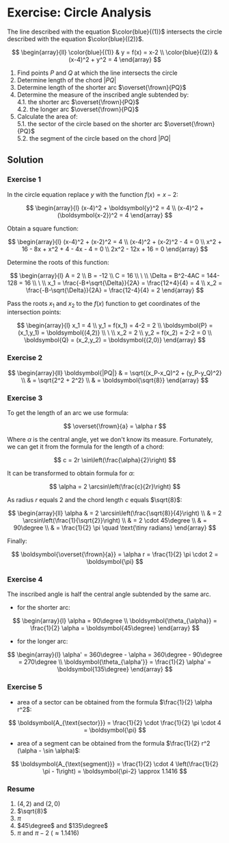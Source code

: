 # Exercise: Circle Analysis

The line described with the equation $\color{blue}{(1)}$ intersects the circle described with the equation $\color{blue}{(2)}$.

$$
\begin{array}{ll}
\color{blue}{(1)} & y = f(x) = x-2
\\
\color{blue}{(2)} & (x-4)^2 + y^2 = 4
\end{array}
$$

1. Find points $P$ and $Q$ at which the line intersects the circle
2. Determine length of the chord $|PQ|$
3. Determine length of the shorter arc $\overset{\frown}{PQ}$
4. Determine the measure of the inscribed angle subtended by:  
  4.1. the shorter arc $\overset{\frown}{PQ}$  
  4.2. the longer arc $\overset{\frown}{PQ}$
5. Calculate the area of:  
  5.1. the sector of the circle based on the shorter arc $\overset{\frown}{PQ}$  
  5.2. the segment of the circle based on the chord $|PQ|$

## Solution

### Exercise 1

In the circle equation replace $y$ with the function $f(x) = x-2$:

$$
\begin{array}{l}
(x-4)^2 + \boldsymbol{y}^2 = 4
\\
(x-4)^2 + (\boldsymbol{x-2})^2 = 4
\end{array}
$$

Obtain a square function:

$$
\begin{array}{l}
(x-4)^2 + (x-2)^2 = 4
\\
(x-4)^2 + (x-2)^2 - 4 = 0
\\
x^2 + 16 - 8x + x^2 + 4 - 4x - 4 = 0
\\
2x^2 - 12x + 16 = 0
\end{array}
$$

Determine the roots of this function:

$$
\begin{array}{l}
A = 2
\\
B = -12
\\
C = 16
\\
\ 
\\
\Delta = B^2-4AC = 144-128 = 16
\\
\ 
\\
x_1 = \frac{-B+\sqrt{\Delta}}{2A} = \frac{12+4}{4} = 4
\\
x_2 = \frac{-B-\sqrt{\Delta}}{2A} = \frac{12-4}{4} = 2
\end{array}
$$

Pass the roots $x_1$ and $x_2$ to the $f(x)$ function to get coordinates of the intersection points:

$$
\begin{array}{l}
x_1 = 4
\\
y_1 = f(x_1) = 4-2 = 2
\\
\boldsymbol{P} = (x_1,y_1) = \boldsymbol{(4,2)}
\\
\ 
\\
x_2 = 2
\\
y_2 = f(x_2) = 2-2 = 0
\\
\boldsymbol{Q} = (x_2,y_2) = \boldsymbol{(2,0)}
\end{array}
$$

### Exercise 2

$$
\begin{array}{ll}
\boldsymbol{|PQ|} & = \sqrt{(x_P-x_Q)^2 + (y_P-y_Q)^2}
\\
& = \sqrt{2^2 + 2^2}
\\
& = \boldsymbol{\sqrt{8}}
\end{array}
$$

### Exercise 3

To get the length of an arc we use formula:

$$
\overset{\frown}{a} = \alpha r
$$

Where $\alpha$ is the central angle, yet we don't know its measure. Fortunately, we can get it from the formula for the length of a chord:

$$
c = 2r \sin\left(\frac{\alpha}{2}\right)
$$

It can be transformed to obtain formula for $\alpha$:

$$
\alpha = 2 \arcsin\left(\frac{c}{2r}\right)
$$

As radius $r$ equals $2$ and the chord length $c$ equals $\sqrt{8}$:

$$
\begin{array}{ll}
\alpha & = 2 \arcsin\left(\frac{\sqrt{8}}{4}\right)
\\
& = 2 \arcsin\left(\frac{1}{\sqrt{2}}\right)
\\
& = 2 \cdot 45\degree
\\
& = 90\degree
\\
& = \frac{1}{2} \pi \quad \text{\tiny radians}
\end{array}
$$

Finally:

$$
\boldsymbol{\overset{\frown}{a}} = \alpha r = \frac{1}{2} \pi \cdot 2 = \boldsymbol{\pi}
$$

### Exercise 4

The inscribed angle is half the central angle subtended by the same arc.

- for the shorter arc:

$$
\begin{array}{l}
\alpha = 90\degree
\\
\boldsymbol{\theta_{\alpha}} = \frac{1}{2} \alpha = \boldsymbol{45\degree}
\end{array}
$$

- for the longer arc:

$$
\begin{array}{l}
\alpha' = 360\degree - \alpha = 360\degree - 90\degree = 270\degree
\\
\boldsymbol{\theta_{\alpha'}} = \frac{1}{2} \alpha' = \boldsymbol{135\degree}
\end{array}
$$

### Exercise 5

- area of a sector can be obtained from the formula $\frac{1}{2} \alpha r^2$:

$$
\boldsymbol{A_{\text{sector}}} = \frac{1}{2} \cdot \frac{1}{2} \pi \cdot 4 = \boldsymbol{\pi}
$$

- area of a segment can be obtained from the formula $\frac{1}{2} r^2 (\alpha - \sin \alpha)$:

$$
\boldsymbol{A_{\text{segment}}} = \frac{1}{2} \cdot 4 \left(\frac{1}{2} \pi - 1\right) = \boldsymbol{\pi-2} \approx 1.1416
$$

### Resume

1. $(4,2)$ and $(2,0)$
2. $\sqrt{8}$
3. $\pi$
4. $45\degree$ and $135\degree$
5. $\pi$ and $\pi-2$ ($\approx 1.1416$)
